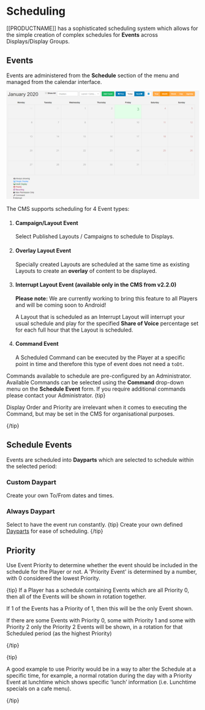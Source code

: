<!--toc=scheduling-->

# Scheduling

[[PRODUCTNAME]] has a sophisticated scheduling system which allows for the simple creation of complex schedules for **Events** across Displays/Display Groups. 

## Events

Events are administered from the **Schedule** section of the menu and managed from the calendar interface.

![Schedule](img/v2_schedule_intro.png)



The CMS supports scheduling for 4 Event types:

1. #### **Campaign/Layout Event**

   Select Published Layouts / Campaigns to schedule to Displays. 

2. #### **Overlay Layout Event**

   Specially created Layouts are scheduled at the same time as existing Layouts to create an **overlay** of content to be displayed. 

3. #### **Interrupt Layout Event (available only in the CMS from v2.2.0)**

   **Please note:** We are currently working to bring this feature to all Players and will be coming soon to Android!

   A Layout that is scheduled as an Interrupt Layout will interrupt your usual schedule and play for the specified **Share of Voice** percentage set for each full hour that the Layout is scheduled.

4. #### **Command Event**

   A Scheduled Command can be executed by the Player at a specific point in time and therefore this type of event does not need a `toDt`.

Commands available to schedule are pre-configured by an Administrator. Available Commands can be selected using the **Command** drop-down menu on the **Schedule Event** form. If you require additional commands please contact your Administrator.
{tip}

Display Order and Priority are irrelevant when it comes to executing the Command, but may be set in the CMS for organisational purposes.

{/tip}

## Schedule Events

Events are scheduled into **Dayparts** which are selected to schedule within the selected period:

### Custom Daypart

Create your own To/From dates and times.

### Always Daypart

Select to have the event run constantly.
{tip}
Create your own defined [Dayparts](scheduling_dayparting.html) for ease of scheduling.
{/tip}

## Priority

Use Event Priority to determine whether the event should be included in the schedule for the Player or not. A 'Priority Event' is determined by a number, with 0 considered the lowest Priority.

{tip}
If a Player has a schedule containing Events which are all Priority 0, then all of the Events will be shown in rotation together. 

If 1 of the Events has a Priority of 1, then this will be the only Event shown. 

If there are some Events with Priority 0, some with Priority 1 and some with Priority 2 only the Priority 2 Events will be shown, in a rotation for that Scheduled period (as the highest Priority)

{/tip}

{tip}

A good example to use Priority would be in a way to alter the Schedule at a specific time, for example, a normal rotation during the day with a Priority Event at lunchtime which shows specific ‘lunch’ information (i.e. Lunchtime specials on a cafe menu).

{/tip}